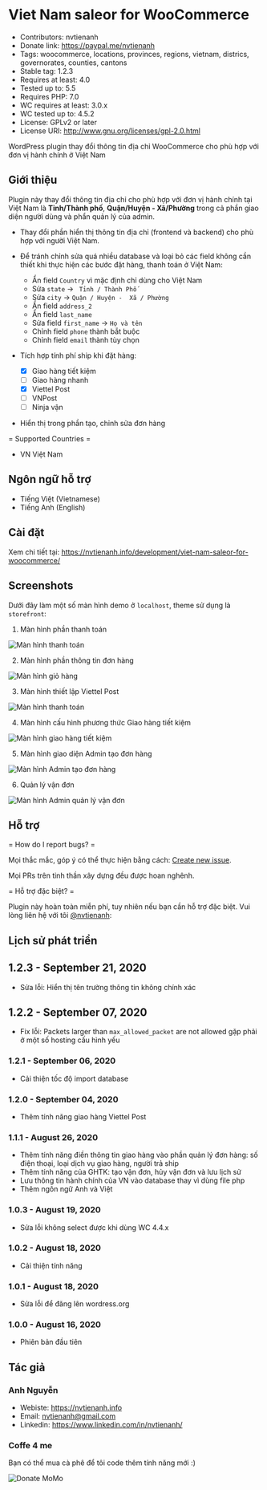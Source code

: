# Viet Nam saleor for WooCommerce

- Contributors: nvtienanh
- Donate link: https://paypal.me/nvtienanh
- Tags: woocommerce, locations, provinces, regions, vietnam, districs, governorates, counties, cantons
- Stable tag: 1.2.3
- Requires at least: 4.0
- Tested up to: 5.5
- Requires PHP: 7.0
- WC requires at least: 3.0.x
- WC tested up to: 4.5.2
- License: GPLv2 or later
- License URI: http://www.gnu.org/licenses/gpl-2.0.html

WordPress plugin thay đổi thông tin địa chỉ WooCommerce cho phù hợp với đơn vị hành chính ở Việt Nam

## Giới thiệu

Plugin này thay đổi thông tin địa chỉ cho phù hợp với đơn vị hành chính tại Việt Nam là **Tỉnh/Thành phố**, **Quận/Huyện - Xã/Phường** trong cả phần giao diện người dùng và phẩn quản lý của admin.

- Thay đổi phần hiển thị thông tin địa chỉ (frontend và backend) cho phù hợp với người Việt Nam.

- Để tránh chỉnh sửa quá nhiều database và loại bỏ các field không cần thiết khi thực hiện các bước đặt hàng, thanh toán ở Việt Nam:
    - Ẩn field `Country` vì mặc định chỉ dùng cho Việt Nam
    - Sửa `state` -> ` Tỉnh / Thành Phố` 
    - Sửa `city` -> `Quận / Huyện -  Xã / Phường`
    - Ẩn field `address_2`
    - Ẩn field `last_name`
    - Sửa field `first_name` -> `Họ và tên`
    - Chỉnh field `phone` thành bắt buộc
    - Chỉnh field `email` thành tùy chọn
- Tích hợp tính phí ship khi đặt hàng:
    - [x] Giao hàng tiết kiệm
    - [ ] Giao hàng nhanh
    - [x] Viettel Post
    - [ ] VNPost
    - [ ] Ninja vận
- Hiển thị trong phần tạo, chỉnh sửa đơn hàng

= Supported Countries =

* VN Việt Nam

## Ngôn ngữ hỗ trợ

* Tiếng Việt (Vietnamese)
* Tiếng Anh (English)

## Cài đặt

Xem chi tiết tại: https://nvtienanh.info/development/viet-nam-saleor-for-woocommerce/


## Screenshots

Dưới đây làm một số màn hình demo ở `localhost`, theme sử dụng là `storefront`:

1. Màn hình phần thanh toán

![Màn hình thanh toán](screenshot-1.png)

2.  Màn hình phần thông tin đơn hàng

![Màn hình giỏ hàng](screenshot-2.png)

3. Màn hình thiết lập Viettel Post

![Màn hình thanh toán](screenshot-3.png)

4. Màn hình cấu hình phương thức Giao hàng tiết kiệm

![Màn hình giao hàng tiết kiệm](screenshot-4.png)

5. Màn hình giao diện Admin tạo đơn hàng

![Màn hình Admin tạo đơn hàng](screenshot-5.png)

6. Quản lý vận đơn

![Màn hình Admin quản lý vận đơn](screenshot-6.png)

## Hỗ trợ

= How do I report bugs? =

Mọi thắc mắc, góp ý có thể thực hiện bằng cách: [Create new issue](https://github.com/nvtienanh/viet-nam-saleor-for-woocommerce/issues/new/choose).

Mọi PRs trên tinh thần xây dựng đều được hoan nghênh.

= Hỗ trợ đặc biệt? =

Plugin này hoàn toàn miễn phí, tuy nhiên nếu bạn cần hỗ trợ đặc biệt.
Vui lòng liên hệ với tôi [@nvtienanh](mailto:contact@nvtienanh.info):


## Lịch sử phát triển

## 1.2.3 - September 21, 2020
* Sửa lỗi: Hiển thị tên trường thông tin không chính xác

## 1.2.2 - September 07, 2020
* Fix lỗi: Packets larger than `max_allowed_packet` are not allowed gặp phải ở một số hosting cấu hình yếu

### 1.2.1 - September 06, 2020
* Cải thiện tốc độ import database

### 1.2.0 - September 04, 2020
* Thêm tính năng giao hàng Viettel Post

### 1.1.1 - August 26, 2020
* Thêm tính năng điền thông tin giao hàng vào phần quản lý đơn hàng: số điện thoại, loại dịch vụ giao hàng, người trả ship
* Thêm tính năng của GHTK: tạo vận đơn, hủy vận đơn và lưu lịch sử
* Lưu thông tin hành chính của VN vào database thay vì dùng file php
* Thêm ngôn ngữ Anh và Việt

### 1.0.3 - August 19, 2020
* Sửa lỗi không select được khi dùng WC 4.4.x

### 1.0.2 - August 18, 2020
* Cải thiện tính năng

### 1.0.1 - August 18, 2020
* Sửa lỗi để đăng lên wordress.org

### 1.0.0 - August 16, 2020
* Phiên bản đầu tiên

## Tác giả
### Anh Nguyễn
- Webiste: https://nvtienanh.info
- Email: nvtienanh@gmail.com
- Linkedin: https://www.linkedin.com/in/nvtienanh/

### Coffe 4 me
Bạn có thể mua cà phê để tôi code thêm tính năng mới :)

![Donate MoMo](assets/images/momo.jpg)
